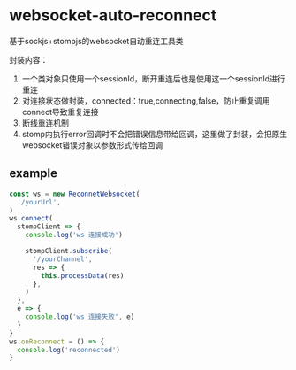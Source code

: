 # websocket-auto-reconnect
基于sockjs+stompjs的websocket自动重连工具类

封装内容：
1. 一个类对象只使用一个sessionId，断开重连后也是使用这一个sessionId进行重连
2. 对连接状态做封装，connected：true,connecting,false，防止重复调用connect导致重复连接
3. 断线重连机制
4. stomp内执行error回调时不会把错误信息带给回调，这里做了封装，会把原生websocket错误对象以参数形式传给回调

## example

```javascript
const ws = new ReconnetWebsocket(
  '/yourUrl',
)
ws.connect(
  stompClient => {
    console.log('ws 连接成功')

    stompClient.subscribe(
      '/yourChannel',
      res => {
        this.processData(res)
      },
    )
  },
  e => {
    console.log('ws 连接失败', e)
  }
}
ws.onReconnect = () => {
  console.log('reconnected')
}
```
